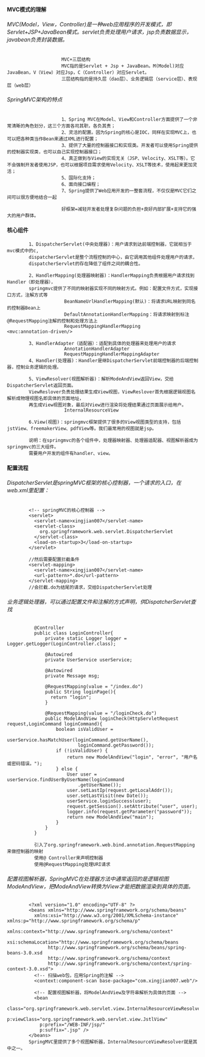 #### MVC模式的理解
###### MVC(Model，View，Controller)是一种web应用程序的开发模式，即Servlet+JSP+JavaBean模式。servlet负责处理用户请求，jsp负责数据显示，javabean负责封装数据。
                        
                        MVC+三层结构   
                        MVC指的是Servlet + Jsp + JavaBean。M(Model)对应JavaBean，V（View）对应Jsp，C（Controller）对应Servlet。
                        三层结构指的是持久层（dao层）、业务逻辑层（service层）、表现层（web层）
###### SpringMVC架构的特点
                        
                        1、Spring MVC在Model、View和Controller方面提供了一个非常清晰的角色划分，这三个方面各司其职，各负其责；
                        2、灵活的配置。因为Spring的核心是IOC，同样在实现MVC上，也可以把各种类当作Bean来通过XML进行配置；
                        3、提供了大量的控制器接口和实现类。开发者可以使用Spring提供 的控制器实现类，也可以自己实现控制器接口；
                        4、真正做到与View的实现无关（JSP、Velocity、XSLT等）。它不会强制开发者使用JSP，也可以根据项目需求使用Velocity、XSLT等技术，使用起来更加灵活；
                        5、国际化支持；
                        6、面向接口编程；
                        7、Spring提供了Web应用开发的一整套流程，不仅仅是MVC它们之间可以很方便地结合一起

                        好框架=减轻开发者处理复杂问题的负担+良好内部扩展+支持它的强大的用户群体。
#### 核心组件
            1、DispatcherServlet(中央处理器)：用户请求到达前端控制器，它就相当于mvc模式中的c,
            dispatcherServlet是整个流程控制的中心，由它调用其他组件处理用户的请求，
            dispatcherServlet的存在降低了组件之间的耦合性。
            
            2、HandlerMapping(处理器映射器)：HandlerMapping负责根据用户请求找到Handler（即处理器），
            springmvc提供了不同的映射器实现不同的映射方式。例如：配置文件方式，实现接口方式，注解方式等
                         BeanNameUrlHandlerMapping(默认)：将请求URL映射到同名的控制器Bean上
                         DefaultAnnotationHandlerMapping：将请求映射到标注@RequestMapping注解的控制和处理方法上
                         RequestMappingHandlerMapping      <mvc:annotation-driven/>
              
            3、HandlerAdapter（适配器）：适配到具体的处理器来处理用户的请求
                         AnnotationHandlerAdapter
                         RequestMappingHandlerMappingAdapter
            4、Handler(处理器)：Handler是继DispatcherServlet前端控制器的后端控制器，控制业务逻辑的处理。
            
            5、ViewResolver(视图解析器)：解析ModeAndView返回View，交给DispatcherServlet返回页面。
            ViewReslover负责处理结果生成View视图，ViewReslover首先根据逻辑视图名解析成物理视图名即具体的页面地址，
            再生成View视图对象，最后对View进行渲染将处理结果通过页面展示给用户。
                         InternalResourceView
            
            6.View(视图)：springmvc框架提供了很多的View视图类型的支持，包括jstView、freemakerView、pdfView等。我们最常用的视图就是jsp。
            
            说明：在springmvc的各个组件中，处理器映射器、处理器适配器、视图解析器成为springmvc的三大组件。  
            需要用户开发的组件有handler、view。
#### 配置流程
###### DispatcherServlet是springMVC框架的核心控制器，一个请求的入口，在web.xml里配置：
  
            <!-- springMVC的核心控制器 -->
            <servlet>
              <servlet-name>xingjian007</servlet-name>
              <servlet-class>
                org.springframework.web.servlet.DispatcherServlet
              </servlet-class>
              <load-on-startup>3</load-on-startup>
            </servlet>
            
            //然后需要配置拦截条件
            <servlet-mapping>
              <servlet-name>xingjian007</servlet-name>
              <url-pattern>*.do</url-pattern>
            </servlet-mapping>
            //会拦截.do为结尾的请求，交给DispatcherServlet处理
###### 业务逻辑处理器，可以通过配置文件和注解的方式声明，供DispatcherServlet查找
              
              @Controller
              public class LoginController{
                  private static Logger logger = Logger.getLogger(LoginController.class);

                  @Autowired
                  private UserService userService;

                  @Autowired
                  private Message msg;

                  @RequestMapping(value = "/index.do")
                  public String loginPage(){
                    return "login";
                  }

                  @RequestMapping(value = "/loginCheck.do")
                  public ModelAndView loginCheck(HttpServletRequest request,LoginCommand loginCommand){
                      boolean isValidUser =
                          userService.hasMatchUser(loginCommand.getUserName(),
                              loginCommand.getPassword());
                      if (!isValidUser) {
                          return new ModelAndView("login", "error", "用户名或密码错误。");
                      } else {
                          User user = userService.findUserByUserName(loginCommand
                              .getUserName());
                          user.setLastIp(request.getLocalAddr());
                          user.setLastVisit(new Date());
                          userService.loginSuccess(user);
                          request.getSession().setAttribute("user", user);
                          logger.info(request.getParameter("password"));
                          return new ModelAndView("main");
                      }
                  }
              }
              
              引入了org.springframework.web.bind.annotation.RequestMapping来做控制器的映射
              使用@ Controller来声明控制器
              使用@RequestMapping处理URI请求

###### 配置视图解析器，SpringMVC在处理器方法中通常返回的是逻辑视图ModeAndView，把ModeAndView转换为View才能把数据渲染到具体的页面。

            <?xml version="1.0" encoding="UTF-8" ?>
            <beans xmlns="http://www.springframework.org/schema/beans"
              xmlns:xsi="http://www.w3.org/2001/XMLSchema-instance" xmlns:p="http://www.springframework.org/schema/p"
              xmlns:context="http://www.springframework.org/schema/context"
              xsi:schemaLocation="http://www.springframework.org/schema/beans
                   http://www.springframework.org/schema/beans/spring-beans-3.0.xsd
                   http://www.springframework.org/schema/context
                   http://www.springframework.org/schema/context/spring-context-3.0.xsd">
              <!-- 扫描web包，应用Spring的注解 -->
              <context:component-scan base-package="com.xingjian007.web"/>

              <!-- 配置视图解析器，将ModelAndView及字符串解析为具体的页面 -->
              <bean
                class="org.springframework.web.servlet.view.InternalResourceViewResolver"
                p:viewClass="org.springframework.web.servlet.view.JstlView"
                p:prefix="/WEB-INF/jsp/"
                p:suffix=".jsp" />
            </beans>
            SpringMVC里提供了多个视图解析器，InternalResourceViewResolver就是其中之一。
